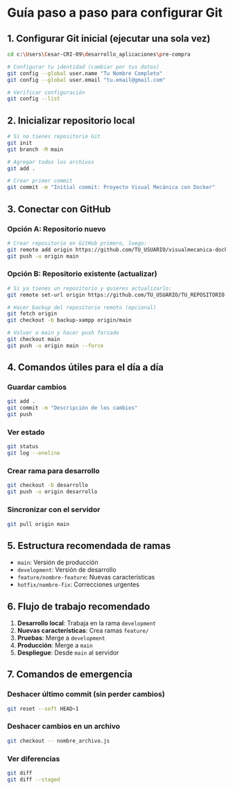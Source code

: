# Guía paso a paso para configurar Git

## 1. Configurar Git inicial (ejecutar una sola vez)
```bash
cd c:\Users\Cesar-CRI-09\desarrollo_aplicaciones\pre-compra

# Configurar tu identidad (cambiar por tus datos)
git config --global user.name "Tu Nombre Completo"
git config --global user.email "tu.email@gmail.com"

# Verificar configuración
git config --list
```

## 2. Inicializar repositorio local
```bash
# Si no tienes repositorio Git
git init
git branch -M main

# Agregar todos los archivos
git add .

# Crear primer commit
git commit -m "Initial commit: Proyecto Visual Mecánica con Docker"
```

## 3. Conectar con GitHub

### Opción A: Repositorio nuevo
```bash
# Crear repositorio en GitHub primero, luego:
git remote add origin https://github.com/TU_USUARIO/visualmecanica-docker.git
git push -u origin main
```

### Opción B: Repositorio existente (actualizar)
```bash
# Si ya tienes un repositorio y quieres actualizarlo:
git remote set-url origin https://github.com/TU_USUARIO/TU_REPOSITORIO.git

# Hacer backup del repositorio remoto (opcional)
git fetch origin
git checkout -b backup-xampp origin/main

# Volver a main y hacer push forzado
git checkout main
git push -u origin main --force
```

## 4. Comandos útiles para el día a día

### Guardar cambios
```bash
git add .
git commit -m "Descripción de los cambios"
git push
```

### Ver estado
```bash
git status
git log --oneline
```

### Crear rama para desarrollo
```bash
git checkout -b desarrollo
git push -u origin desarrollo
```

### Sincronizar con el servidor
```bash
git pull origin main
```

## 5. Estructura recomendada de ramas

- `main`: Versión de producción
- `development`: Versión de desarrollo
- `feature/nombre-feature`: Nuevas características
- `hotfix/nombre-fix`: Correcciones urgentes

## 6. Flujo de trabajo recomendado

1. **Desarrollo local**: Trabaja en la rama `development`
2. **Nuevas características**: Crea ramas `feature/`
3. **Pruebas**: Merge a `development`
4. **Producción**: Merge a `main`
5. **Despliegue**: Desde `main` al servidor

## 7. Comandos de emergencia

### Deshacer último commit (sin perder cambios)
```bash
git reset --soft HEAD~1
```

### Deshacer cambios en un archivo
```bash
git checkout -- nombre_archivo.js
```

### Ver diferencias
```bash
git diff
git diff --staged
```
